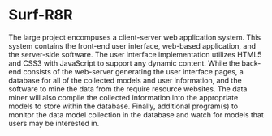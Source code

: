 Surf-R8R
========

The large project encompuses a client-server web application system. This system contains the front-end user interface, web-based application, and the server-side software. The user interface implementation utilizes HTML5 and CSS3 with JavaScript to support any dynamic content. While the back-end consists of the web-server generating the user interface pages, a database for all of the collected models and user information, and the software to mine the data from the require resource websites. The data miner will also compile the collected information into the appropriate models to store within the database. Finally, additional program(s) to monitor the data model collection in the database and watch for models that users may be interested in.
